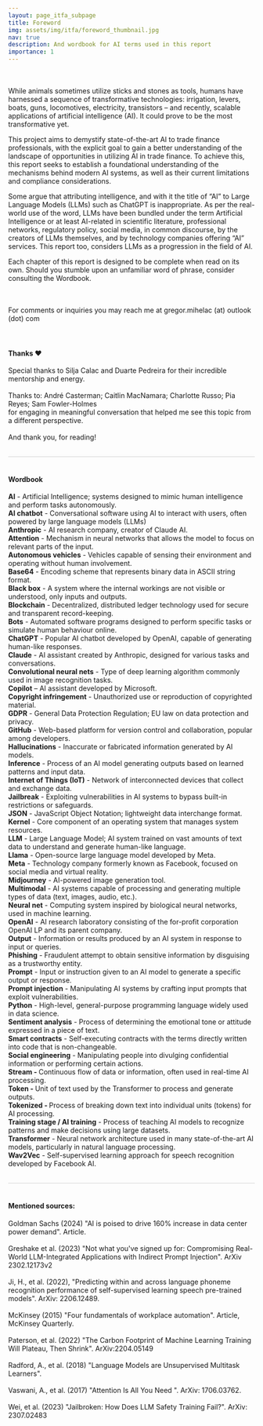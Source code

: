```yaml
---
layout: page_itfa_subpage
title: Foreword
img: assets/img/itfa/foreword_thumbnail.jpg
nav: true
description: And wordbook for AI terms used in this report
importance: 1
---
```

<br>
<br>
While animals sometimes utilize sticks and stones as tools, humans have harnessed a sequence of transformative technologies: irrigation, levers, boats, guns, locomotives, electricity, transistors – and recently, scalable applications of artificial intelligence (AI). It could prove to be the most transformative yet.

This project aims to demystify state-of-the-art AI to trade finance professionals, with the explicit goal to gain a better understanding of the landscape of opportunities in utilizing AI in trade finance. To achieve this, this report seeks to establish a foundational understanding of the mechanisms behind modern AI systems, as well as their current limitations and compliance considerations.

Some argue that attributing intelligence, and with it the title of “AI” to Large Language Models (LLMs) such as ChatGPT is inappropriate. As per the real-world use of the word, LLMs have been bundled under the term Artificial Intelligence or at least AI-related in scientific literature, professional networks, regulatory policy, social media, in common discourse, by the creators of LLMs themselves, and by technology companies offering “AI” services. This report too, considers LLMs as a progression in the field of AI.

Each chapter of this report is designed to be complete when read on its own. Should you stumble upon an unfamiliar word of phrase, consider consulting the Wordbook.


<br>
<br>
For comments or inquiries you may reach me at gregor.mihelac (at) outlook (dot) com
<br>
<br>


<br>

#### Thanks ❤️
Special thanks to Silja Calac and Duarte Pedreira for their incredible mentorship and energy.<br>
<br>
Thanks to: André Casterman; Caitlin MacNamara; Charlotte Russo; Pia Reyes; Sam Fowler-Holmes 
<br>for engaging in meaningful conversation that helped me see this topic from a different perspective.
<br><br>
And thank you, for reading!

<br>
<div style="height: 1px; width: min(800px, 100%); padding: 0 5px; box-sizing: border-box; background-color: lightgray;"></div>
<br>

#### Wordbook

<b>AI</b> - Artificial Intelligence; systems designed to mimic human intelligence and perform tasks autonomously.<br>
<b>AI chatbot</b> - Conversational software using AI to interact with users, often powered by large language models (LLMs)<br>
<b>Anthropic</b> - AI research company, creator of Claude AI.<br>
<b>Attention</b> - Mechanism in neural networks that allows the model to focus on relevant parts of the input.<br>
<b>Autonomous vehicles</b> - Vehicles capable of sensing their environment and operating without human involvement.<br>
<b>Base64</b> - Encoding scheme that represents binary data in ASCII string format.<br>
<b>Black box</b> - A system where the internal workings are not visible or understood, only inputs and outputs.<br>
<b>Blockchain</b> - Decentralized, distributed ledger technology used for secure and transparent record-keeping.<br>
<b>Bots</b> - Automated software programs designed to perform specific tasks or simulate human behaviour online.<br>
<b>ChatGPT</b> - Popular AI chatbot developed by OpenAI, capable of generating human-like responses.<br>
<b>Claude</b> - AI assistant created by Anthropic, designed for various tasks and conversations.<br>
<b>Convolutional neural nets</b> - Type of deep learning algorithm commonly used in image recognition tasks.<br>
<b>Copilot</b> – AI assistant developed by Microsoft.<br>
<b>Copyright infringement</b> - Unauthorized use or reproduction of copyrighted material.<br>
<b>GDPR</b> - General Data Protection Regulation; EU law on data protection and privacy.<br>
<b>GitHub</b> - Web-based platform for version control and collaboration, popular among developers.<br>
<b>Hallucinations</b> - Inaccurate or fabricated information generated by AI models.<br>
<b>Inference</b> - Process of an AI model generating outputs based on learned patterns and input data.<br>
<b>Internet of Things (IoT)</b> - Network of interconnected devices that collect and exchange data.<br>
<b>Jailbreak</b> - Exploiting vulnerabilities in AI systems to bypass built-in restrictions or safeguards.<br>
<b>JSON</b> - JavaScript Object Notation; lightweight data interchange format.<br>
<b>Kernel</b> - Core component of an operating system that manages system resources.<br>
<b>LLM</b> - Large Language Model; AI system trained on vast amounts of text data to understand and generate human-like language.<br>
<b>Llama</b> - Open-source large language model developed by Meta.<br>
<b>Meta</b> - Technology company formerly known as Facebook, focused on social media and virtual reality.<br>
<b>Midjourney</b> - AI-powered image generation tool.<br>
<b>Multimodal</b> - AI systems capable of processing and generating multiple types of data (text, images, audio, etc.).<br>
<b>Neural net</b> - Computing system inspired by biological neural networks, used in machine learning.<br>
<b>OpenAI</b> - AI research laboratory consisting of the for-profit corporation OpenAI LP and its parent company.<br>
<b>Output</b> - Information or results produced by an AI system in response to input or queries.<br>
<b>Phishing</b> - Fraudulent attempt to obtain sensitive information by disguising as a trustworthy entity.<br>
<b>Prompt</b> - Input or instruction given to an AI model to generate a specific output or response.<br>
<b>Prompt injection</b> - Manipulating AI systems by crafting input prompts that exploit vulnerabilities.<br>
<b>Python</b> - High-level, general-purpose programming language widely used in data science.<br>
<b>Sentiment analysis</b> - Process of determining the emotional tone or attitude expressed in a piece of text.<br>
<b>Smart contracts</b> - Self-executing contracts with the terms directly written into code that is non-changeable.<br>
<b>Social engineering</b> - Manipulating people into divulging confidential information or performing certain actions.<br>
<b>Stream - </b>Continuous flow of data or information, often used in real-time AI processing.<br>
<b>Token - </b>Unit of text used by the Transformer to process and generate outputs.<br>
<b>Tokenized - </b>Process of breaking down text into individual units (tokens) for AI processing.<br>
<b>Training stage / AI training</b> - Process of teaching AI models to recognize patterns and make decisions using large datasets.<br>
<b>Transformer</b> - Neural network architecture used in many state-of-the-art AI models, particularly in natural language processing.<br>
<b>Wav2Vec</b> - Self-supervised learning approach for speech recognition developed by Facebook AI.<br>


<br>
<div style="height: 1px; width: min(800px, 100%); padding: 0 5px; box-sizing: border-box; background-color: lightgray;"></div>
<br>

#### Mentioned sources: 

Goldman Sachs (2024) "AI is poised to drive 160% increase in data center power demand". Article.<br><br>
Greshake et al. (2023) "Not what you've signed up for: Compromising Real-World LLM-Integrated Applications with Indirect Prompt Injection". ArXiv 2302.12173v2<br><br>
Ji, H., et al. (2022), "Predicting within and across language phoneme recognition performance of self-supervised learning speech pre-trained models". ArXiv: 2206.12489.<br><br>
McKinsey (2015) "Four fundamentals of workplace automation". Article, McKinsey Quarterly.<br><br>
Paterson, et al. (2022) "The Carbon Footprint of Machine Learning Training Will Plateau, Then Shrink". ArXiv:2204.05149<br><br>
Radford, A., et al. (2018) "Language Models are Unsupervised Multitask Learners".<br><br>
Vaswani, A., et al. (2017) "Attention Is All You Need ". ArXiv: 1706.03762.<br><br>
Wei, et al. (2023) "Jailbroken: How Does LLM Safety Training Fail?". ArXiv: 2307.02483<br><br>



<br>